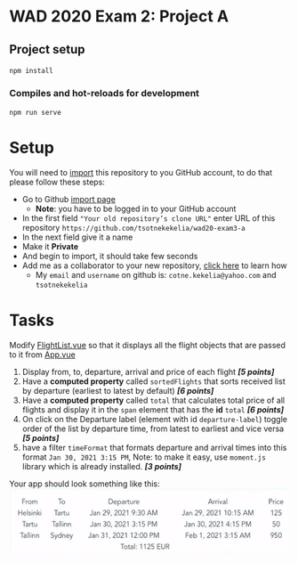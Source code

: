 # WAD 2020 Exam 2: Project A

## Project setup
```
npm install
```

### Compiles and hot-reloads for development
```
npm run serve
```

# Setup

You will need to [import](https://docs.github.com/en/free-pro-team@latest/github/importing-your-projects-to-github/importing-a-repository-with-github-importer) 
this repository to you GitHub account, to do that please follow these steps:
* Go to Github [import page](https://github.com/new/import)
  * **Note**: you have to be logged in to your GitHub account
* In the first field `"Your old repository’s clone URL"` enter URL of this repository `https://github.com/tsotnekekelia/wad20-exam3-a`
* In  the next field give it a name
* Make it **Private**
* And begin to import, it should take few seconds
* Add me as a collaborator to your new repository, [click here](https://docs.github.com/en/free-pro-team@latest/github/setting-up-and-managing-your-github-user-account/inviting-collaborators-to-a-personal-repository)
 to learn how
  * My `email` and `username` on github is: `cotne.kekelia@yahoo.com` and `tsotnekekelia`


# Tasks

Modify [FlightList.vue](src/components/FlightList.vue)
 so that it displays all the flight objects that are passed to it from [App.vue](./src/App.vue)

1. Display from, to, departure, arrival and price of each flight _**[5 points]**_
2. Have a **computed property** called `sortedFlights` 
that sorts received list by departure (earliest to latest by default) _**[6 points]**_
3. Have a **computed property** called `total` that calculates 
total price of all flights and display it in the `span`
 element that has the **id** `total` _**[6 points]**_
4. On click on the Departure label (element with id `departure-label`) 
toggle order of the list by departure time, from latest to earliest and vice versa _**[5 points]**_
5. have a filter `timeFormat` that formats departure and arrival times into this format `Jan 30, 2021 3:15 PM`,
 Note: to make it easy, use `moment.js` library which is already installed.  _**[3 points]**_

Your app should look something like this:
![screenshot](./src/assets/screenshot.gif)

